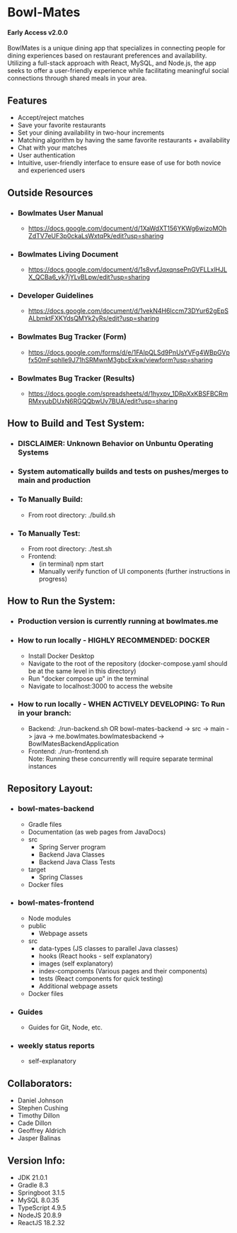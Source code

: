 # Bowl-Mates
#### Early Access v2.0.0
BowlMates is a unique dining app that specializes in connecting people for dining experiences based on restaurant preferences and availability. Utilizing a full-stack approach with React, MySQL, and Node.js, the app seeks to offer a user-friendly experience while facilitating meaningful social connections through shared meals in your area.

## Features
 * Accept/reject matches
 * Save your favorite restaurants
 * Set your dining availability in two-hour increments
 * Matching algorithm by having the same favorite restaurants + availability
 * Chat with your matches
 * User authentication
 * Intuitive, user-friendly interface to ensure ease of use for both novice and experienced users

## Outside Resources
* ### Bowlmates User Manual
  * https://docs.google.com/document/d/1XaWdXT156YKWg6wizoMOhZdTV7eUF3p0ckaLsWxtqPk/edit?usp=sharing
* ### Bowlmates Living Document
  * https://docs.google.com/document/d/1s8vvfJqxqnsePnGVFLLxlHJLX_QCBa6_yk7jYLvBLpw/edit?usp=sharing
* ### Developer Guidelines
  * https://docs.google.com/document/d/1vekN4H6lccm73DYur62gEpSALbmktFXKYdsQMYk2yRs/edit?usp=sharing
* ### Bowlmates Bug Tracker (Form)
  * https://docs.google.com/forms/d/e/1FAIpQLSd9PnUsYVFg4WBpGVpfx50mFsphlle9J71hSRMwnM3gbcExkw/viewform?usp=sharing
* ### Bowlmates Bug Tracker (Results)
  * https://docs.google.com/spreadsheets/d/1hyxpv_1DRpXxKBSFBCRmRMxyubDUxN6RGQQbwUv7BUA/edit?usp=sharing

## How to Build and Test System:
* ### DISCLAIMER: Unknown Behavior on Unbuntu Operating Systems
* ### System automatically builds and tests on pushes/merges to main and production
* ### To Manually Build:
  * From root directory: ./build.sh
* ### To Manually Test:
  * From root directory: ./test.sh
  * Frontend:
    * (in terminal) npm start
    * Manually verify function of UI components (further instructions in progress)

## How to Run the System:
* ### Production version is currently running at bowlmates.me
* ### How to run locally - HIGHLY RECOMMENDED: DOCKER
  * Install Docker Desktop
  * Navigate to the root of the repository (docker-compose.yaml should be at the same level in this directory)
  * Run "docker compose up" in the terminal
  * Navigate to localhost:3000 to access the website
* ### How to run locally - WHEN ACTIVELY DEVELOPING: To Run in your branch:
  * Backend: ./run-backend.sh 
        OR bowl-mates-backend -> src -> main -> java -> me.bowlmates.bowlmatesbackend -> BowlMatesBackendApplication
  * Frontend: ./run-frontend.sh  
  Note: Running these concurrently will require separate terminal instances

## Repository Layout:
* ### bowl-mates-backend
  * Gradle files
  * Documentation (as web pages from JavaDocs)
  * src
    * Spring Server program
    * Backend Java Classes
    * Backend Java Class Tests
  * target
    * Spring Classes
  * Docker files
* ### bowl-mates-frontend
  * Node modules
  * public
    * Webpage assets
  * src
    * data-types (JS classes to parallel Java classes)
    * hooks (React hooks - self explanatory)
    * images (self explanatory)
    * index-components (Various pages and their components)
    * tests (React components for quick testing)
    * Additional webpage assets
  * Docker files
* ### Guides
  * Guides for Git, Node, etc.
* ### weekly status reports
  * self-explanatory

## Collaborators:

* Daniel Johnson
* Stephen Cushing
* Timothy Dillon
* Cade Dillon
* Geoffrey Aldrich
* Jasper Balinas

## Version Info:

  * JDK 21.0.1
  * Gradle 8.3
  * Springboot 3.1.5
  * MySQL 8.0.35
  * TypeScript 4.9.5
  * NodeJS 20.8.9
  * ReactJS 18.2.32
